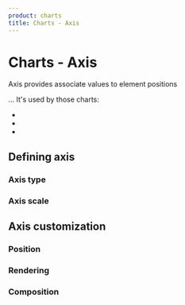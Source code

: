 ```yaml
---
product: charts
title: Charts - Axis
---
```


# Charts - Axis

<p class="description">Axis provides associate values to element positions</p>

... It's used by those charts:

-
-
-

## Defining axis

### Axis type

### Axis scale

## Axis customization

### Position

### Rendering

### Composition
